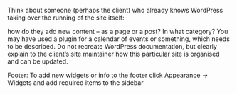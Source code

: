 Think about someone (perhaps the client) who already knows WordPress taking over the running of the site itself:

how do they add new content – as a page or a post?
In what category?
You may have used a plugin for a calendar of events or something, which needs to be described.
Do not recreate WordPress documentation, but clearly explain to the client’s site maintainer how this particular site is organised and can be updated.

Footer: To add new widgets or info to the footer click Appearance -> Widgets and add required items to the sidebar